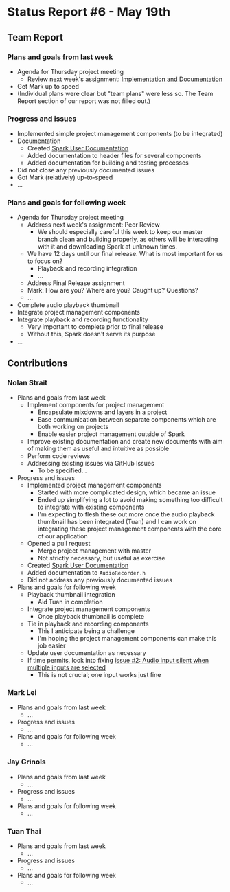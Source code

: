 # Status Report #6 - May 19th

## Team Report


### Plans and goals from last week

*   Agenda for Thursday project meeting
    *   Review next week's assignment: [Implementation and Documentation](https://homes.cs.washington.edu/~rjust/courses/2021Spring/CSE403/project/project07.html)
*   Get Mark up to speed
*   (Individual plans were clear but "team plans" were less so. The Team Report section of our report was not filled out.)


### Progress and issues

*   Implemented simple project management components (to be integrated)
*   Documentation
    *   Created [Spark User Documentation](https://docs.google.com/document/d/1uvdGcDdwmmioiQLi-uWVZDDIGqzRN33mTG3bzXqQsGM/edit?userstoinvite=tuanthai401@gmail.com&ts=60a424d7)
    *   Added documentation to header files for several components
    *   Added documentation for building and testing processes
*   Did not close any previously documented issues
*   Got Mark (relatively) up-to-speed
*   ...


### Plans and goals for following week

*   Agenda for Thursday project meeting
    *   Address next week's assignment: Peer Review
        *   We should especially careful this week to keep our master branch clean and building properly, as others will be interacting with it and downloading Spark at unknown times.
    *   We have 12 days until our final release. What is most important for us to focus on?
        *   Playback and recording integration
        *   ...
    *   Address Final Release assignment
    *   Mark: How are you? Where are you? Caught up? Questions?
    *   ...
*   Complete audio playback thumbnail
*   Integrate project management components
*   Integrate playback and recording functionality
    *   Very important to complete prior to final release
    *   Without this, Spark doesn't serve its purpose
*   ...



## Contributions


### Nolan Strait

*   Plans and goals from last week
    *   Implement components for project management
        *   Encapsulate mixdowns and layers in a project
        *   Ease communication between separate components which are both working on projects
        *   Enable easier project management outside of Spark
    *   Improve existing documentation and create new documents with aim of making them as useful and intuitive as possible
    *   Perform code reviews
    *   Addressing existing issues via GitHub Issues
        *   To be specified... 
*   Progress and issues
    *   Implemented project management components
        *   Started with more complicated design, which became an issue
        *   Ended up simplifying a lot to avoid making something too difficult to integrate with existing components
        *   I'm expecting to flesh these out more once the audio playback thumbnail has been integrated (Tuan) and I can work on integrating these project management components with the core of our application
    *   Opened a pull request
        *   Merge project management with master
        *   Not strictly necessary, but useful as exercise
    *   Created [Spark User Documentation](https://docs.google.com/document/d/1uvdGcDdwmmioiQLi-uWVZDDIGqzRN33mTG3bzXqQsGM/edit?userstoinvite=tuanthai401@gmail.com&ts=60a424d7)
    *   Added documentation to `AudioRecorder.h`
    *   Did not address any previously documented issues
*   Plans and goals for following week
    *   Playback thumbnail integration
        *   Aid Tuan in completion
    *   Integrate project management components
        *   Once playback thumbnail is complete
    *   Tie in playback and recording components
        *   This I anticipate being a challenge
        *   I'm hoping the project management components can make this job easier
    *   Update user documentation as necessary
    *   If time permits, look into fixing [issue #2: Audio input silent when multiple inputs are selected](https://github.com/nlstrait/Spark/issues/2)
        *   This is not crucial; one input works just fine 


### Mark Lei

*   Plans and goals from last week
    *   ...
*   Progress and issues
    *   ...
*   Plans and goals for following week
    *   …


### Jay Grinols

*   Plans and goals from last week
    *   ...
*   Progress and issues
    *   ...
*   Plans and goals for following week
    *   …


### Tuan Thai

*   Plans and goals from last week
    *   ...
*   Progress and issues
    *   ...
*   Plans and goals for following week
    *   ...